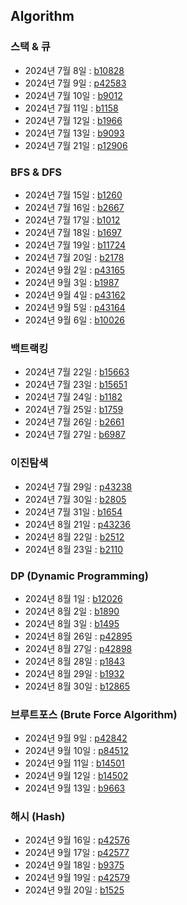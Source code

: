 ## Algorithm
### 스택 & 큐
- 2024년 7월 8일 : [b10828](https://www.acmicpc.net/problem/10828)
- 2024년 7월 9일 : [p42583](https://school.programmers.co.kr/learn/courses/30/lessons/42583)
- 2024년 7월 10일 : [b9012](https://www.acmicpc.net/problem/9012)
- 2024년 7월 11일 : [b1158](https://www.acmicpc.net/problem/1158)
- 2024년 7월 12일 : [b1966](https://www.acmicpc.net/problem/1966)
- 2024년 7월 13일 : [b9093](https://www.acmicpc.net/problem/9093)
- 2024년 7월 21일 : [p12906](https://school.programmers.co.kr/learn/courses/30/lessons/12906)

### BFS & DFS
- 2024년 7월 15일 : [b1260](https://www.acmicpc.net/problem/1260)
- 2024년 7월 16일 : [b2667](https://www.acmicps.net/problem/2667)
- 2024년 7월 17일 : [b1012](https://www.acmicpc.net/problem/1012)
- 2024년 7월 18일 : [b1697](https://www.acmicpc.net/problem/1697)
- 2024년 7월 19일 : [b11724](https://www.acmicpc.net/problem/11724)
- 2024년 7월 20일 : [b2178](https://www.acmicpc.net/problem/2178)
- 2024년 9월 2일 : [p43165](https://school.programmers.co.kr/learn/courses/30/lessons/43165)
- 2024년 9월 3일 : [b1987](https://www.acmicpc.net/problem/1987)
- 2024년 9월 4일 : [p43162](https://school.programmers.co.kr/learn/courses/30/lessons/43162)
- 2024년 9월 5일 : [p43164](https://school.programmers.co.kr/learn/courses/30/lessons/43164)
- 2024년 9월 6일 : [b10026](https://www.acmicpc.net/problem/10026)

### 백트랙킹
- 2024년 7월 22일 : [b15663](https://www.acmicpc.net/problem/15663)
- 2024년 7월 23일 : [b15651](https://www.acmicpc.net/problem/15651)
- 2024년 7월 24일 : [b1182](https://www.acmicpc.net/problem/1182)
- 2024년 7월 25일 : [b1759](https://www.acmicpc.net/problem/1759)
- 2024년 7월 26일 : [b2661](https://www.acmicpc.net/problem/2661)
- 2024년 7월 27일 : [b6987](https://www.acmicpc.net/problem/6987)

### 이진탐색
- 2024년 7월 29일 : [p43238](https://school.programmers.co.kr/learn/courses/30/lessons/43238)
- 2024년 7월 30일 : [b2805](https://www.acmicpc.net/problem/2805)
- 2024년 7월 31일 : [b1654](https://www.acmicpc.net/problem/1654)
- 2024년 8월 21일 : [p43236](https://school.programmers.co.kr/learn/courses/30/lessons/43236)
- 2024년 8월 22일 : [b2512](https://www.acmicpc.net/problem/2512)
- 2024년 8월 23일 : [b2110](https://www.acmicpc.net/problem/2110)

### DP (Dynamic Programming)
- 2024년 8월 1일 : [b12026](https://www.acmicpc.net/problem/12026)
- 2024년 8월 2일 : [b1890](https://www.acmicpc.net/problem/1890)
- 2024년 8월 3일 : [b1495](https://www.acmicpc.net/problem/1495)
- 2024년 8월 26일 : [p42895](https://school.programmers.co.kr/learn/courses/30/lessons/42895)
- 2024년 8월 27일 : [p42898](https://school.programmers.co.kr/learn/courses/30/lessons/42898)
- 2024년 8월 28일 : [p1843](https://school.programmers.co.kr/learn/courses/30/lessons/1843)
- 2024년 8월 29일 : [b1932](https://www.acmicpc.net/problem/1932)
- 2024년 8월 30일 : [b12865](https://www.acmicpc.net/problem/12865)

### 브루트포스 (Brute Force Algorithm)
- 2024년 9월 9일 : [p42842](https://school.programmers.co.kr/learn/courses/30/lessons/42842)
- 2024년 9월 10일 : [p84512](https://school.programmers.co.kr/learn/courses/30/lessons/84512)
- 2024년 9월 11일 : [b14501](https://www.acmicpc.net/problem/14501)
- 2024년 9월 12일 : [b14502](https://www.acmicpc.net/problem/14502)
- 2024년 9월 13일 : [b9663](https://www.acmicpc.net/problem/9663)

### 해시 (Hash)
- 2024년 9월 16일 : [p42576](https://school.programmers.co.kr/learn/courses/30/lessons/42576)
- 2024년 9월 17일 : [p42577](https://school.programmers.co.kr/learn/courses/30/lessons/42577)
- 2024년 9월 18일 : [b9375](https://www.acmicpc.net/problem/9375)
- 2024년 9월 19일 : [p42579](https://school.programmers.co.kr/learn/courses/30/lessons/42579)
- 2024년 9월 20일 : [b1525](https://www.acmicpc.net/problem/1525)